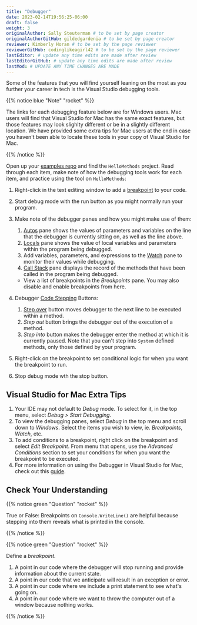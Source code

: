 ```yaml
---
title: "Debugger"
date: 2023-02-14T19:56:25-06:00
draft: false
weight: 3
originalAuthor: Sally Steuterman # to be set by page creator
originalAuthorGitHub: gildedgardenia # to be set by page creator
reviewer: Kimberly Horan # to be set by the page reviewer
reviewerGitHub: codinglikeagirl42 # to be set by the page reviewer
lastEditor: # update any time edits are made after review
lastEditorGitHub: # update any time edits are made after review
lastMod: # UPDATE ANY TIME CHANGES ARE MADE
---
```


Some of the features that you will find yourself leaning on the most as you further your career in tech is the Visual Studio debugging tools.

{{% notice blue "Note" "rocket" %}}

The links for each debugging feature below are for Windows users. Mac users will find that Visual Studio for Mac has the same exact features, but those features may look slighlty different or be in a slightly different location. We have provided some extra tips for Mac users at the end in case you haven't been able to locate these tools in your copy of Visual Studio for Mac.

{{% /notice %}}

Open up your [examples repo](https://github.com/LaunchCodeEducation/csharp-web-dev-examples) and find the `HelloMethods` project. Read through each item, make note of how the debugging tools work for each item, and practice using the tool on `HelloMethods`:

1. Right-click in the text editing window to add a [breakpoint](https://learn.microsoft.com/en-us/visualstudio/debugger/debugger-feature-tour?view=vs-2022#set-a-breakpoint-and-start-the-debugger) to your code.
1. Start debug mode with the run button as you might normally run your program.
1. Make note of the debugger panes and how you might make use of them:
   1. [Autos](https://learn.microsoft.com/en-us/visualstudio/debugger/autos-and-locals-windows?view=vs-2022) pane shows the values of parameters and variables on the line that the debugger is 
     currently sitting on, as well as the line above.
   1. [Locals](https://learn.microsoft.com/en-us/visualstudio/debugger/autos-and-locals-windows?view=vs-2022) pane shows the value of local variables and parameters within the program being debugged.
   1. Add variables, parameters, and expressions to the [Watch](https://learn.microsoft.com/en-us/visualstudio/debugger/debugger-feature-tour?view=vs-2022#set-a-watch) pane to monitor their values while debugging.
   1. [Call Stack](https://learn.microsoft.com/en-us/visualstudio/debugger/how-to-use-the-call-stack-window?view=vs-2022) pane displays the record of the methods that have been called in the program being debugged.
   - View a list of breakpoints in the *Breakpoints* pane. You may also disable and enable breakpoints from here.
1. Debugger [Code Stepping](https://learn.microsoft.com/en-us/visualstudio/debugger/navigating-through-code-with-the-debugger?view=vs-2022&tabs=csharp#code-stepping) Buttons:
   1. [Step over](https://learn.microsoft.com/en-us/visualstudio/debugger/debugger-feature-tour?view=vs-2022#step-over-code-to-skip-functions) button moves debugger to the next line to be executed within a method.
   1. *Step out* button brings the debugger out of the execution of a method.
   1. *Step into* button makes the debugger enter the method at which it is currently paused. Note that 
     you can't step into `System` defined methods, only those defined by your program.

1. Right-click on the breakpoint to set conditional logic for when you want the breakpoint to run.
1. Stop debug mode wth the stop button.

## Visual Studio for Mac Extra Tips

1. Your IDE may not default to *Debug* mode. To select for it, in the top menu, select *Debug > Start Debugging*.
1. To view the debugging panes, select *Debug* in the top menu and scroll down to *Windows*. Select 
   the items you wish to view, ie. *Breakpoints*, *Watch*, etc.
1. To add conditions to a breakpoint, right click on the breakpoint and select *Edit Breakpoint*. From 
   menu that opens, use the *Advanced Conditions* section to set your conditions for when you want the 
   breakpoint to be executed.
1. For more information on using the Debugger in Visual Studio for Mac, check out this [guide](https://learn.microsoft.com/en-us/visualstudio/mac/debugging?view=vsmac-2022).

## Check Your Understanding

{{% notice green "Question" "rocket" %}}

   True or False: Breakpoints on `Console.WriteLine()` are helpful because stepping into them reveals what is printed in the console.

{{% /notice %}}

<!-- False, The Visual Studio debugger tool does not allow us to step into ``Console.WriteLine()`` methods or any method defined by ``System``. -->

{{% notice green "Question" "rocket" %}}

   Define a *breakpoint*.

   1. A point in our code where the debugger will stop running and provide information about the current state.
   1. A point in our code that we anticipate will result in an exception or error.
   1. A point in our code where we include a print statement to see what's going on.
   1. A point in our code where we want to throw the computer out of a window because nothing works.

{{% /notice %}}

<!-- A point in our code where the debugger will stop running and provide information about the current state. -->